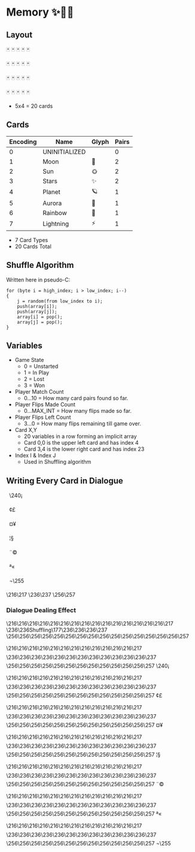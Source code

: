 # Memory ✨🎴🌈


## Layout

🃏 🃏 🃏 🃏 🃏

🃏 🃏 🃏 🃏 🃏

🃏 🃏 🃏 🃏 🃏

🃏 🃏 🃏 🃏 🃏

- 5x4 = 20 cards


## Cards

| Encoding | Name          | Glyph | Pairs |
| -------- | ------------- | ----- | ----- |
| 0        | UNINITIALIZED |       | 0     |
| 1        | Moon          | 🌙    | 2     |
| 2        | Sun           | 🌞    | 2     |
| 3        | Stars         | ✨     | 2     |
| 4        | Planet        | 🪐     | 1     |
| 5        | Aurora        | 🌌    | 1     |
| 6        | Rainbow       | 🌈    | 1     |
| 7        | Lightning     | ⚡     | 1     |

- 7 Card Types
- 20 Cards Total


## Shuffle Algorithm

Written here in pseudo-C:
```
for (byte i = high_index; i > low_index; i--)
{
    j = random(from low_index to i);
    push(array[i]);
    push(array[j]);
    array[i] = pop();
    array[j] = pop();
}
```


## Variables

- Game State
    - 0 = Unstarted
    - 1 = In Play
    - 2 = Lost
    - 3 = Won
- Player Match Count
    - 0…10 = How many card pairs found so far.
- Player Flips Made Count
    - 0…MAX_INT = How many flips made so far.
- Player Flips Left Count
    - 3…0 = How many flips remaining till game over.
- Card X,Y
    - 20 variables in a row forming an implicit array
    - Card 0,0 is the upper  left card and has index 4
    - Card 3,4 is the lower right card and has index 23
- Index I & Index J
    - Used in Shuffling algorithm


## Writing Every Card in Dialogue



\240¡



¢£



¤¥



¦§



¨©



ª«



¬\255

\216\217
\236\237
\256\257

### Dialogue Dealing Effect

 \216\216\216\216\216\216\216\216\216\216\216\216\216\216\216\217
 \236\236Shuffling\177\236\236\236\237
 \256\256\256\256\256\256\256\256\256\256\256\256\256\256\256\257

 \216\216\216\216\216\216\216\216\216\216\216\216\217 
 \236\236\236\236\236\236\236\236\236\236\236\236\237 
 \256\256\256\256\256\256\256\256\256\256\256\256\257 \240¡

 \216\216\216\216\216\216\216\216\216\216\216\216\217 
 \236\236\236\236\236\236\236\236\236\236\236\236\237 
 \256\256\256\256\256\256\256\256\256\256\256\256\257 ¢£

 \216\216\216\216\216\216\216\216\216\216\216\216\217 
 \236\236\236\236\236\236\236\236\236\236\236\236\237 
 \256\256\256\256\256\256\256\256\256\256\256\256\257 ¤¥

 \216\216\216\216\216\216\216\216\216\216\216\216\217 
 \236\236\236\236\236\236\236\236\236\236\236\236\237 
 \256\256\256\256\256\256\256\256\256\256\256\256\257 ¦§

 \216\216\216\216\216\216\216\216\216\216\216\216\217 
 \236\236\236\236\236\236\236\236\236\236\236\236\237 
 \256\256\256\256\256\256\256\256\256\256\256\256\257 ¨©

 \216\216\216\216\216\216\216\216\216\216\216\216\217 
 \236\236\236\236\236\236\236\236\236\236\236\236\237 
 \256\256\256\256\256\256\256\256\256\256\256\256\257 ª«

 \216\216\216\216\216\216\216\216\216\216\216\216\217 
 \236\236\236\236\236\236\236\236\236\236\236\236\237 
 \256\256\256\256\256\256\256\256\256\256\256\256\257 ¬\255

